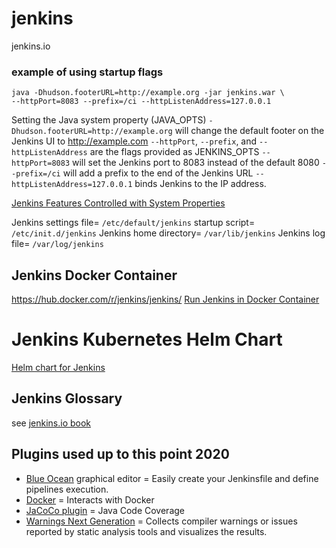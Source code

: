 # jenkins
jenkins.io

### example of using startup flags
```
java -Dhudson.footerURL=http://example.org -jar jenkins.war \
--httpPort=8083 --prefix=/ci --httpListenAddress=127.0.0.1
```

Setting the Java system property (JAVA_OPTS) `-Dhudson.footerURL=http://example.org` will change the default footer on the Jenkins UI to http://example.com
`--httpPort`, `--prefix`, and `--httpListenAddress` are the flags provided as JENKINS_OPTS
`--httpPort=8083` will set the Jenkins port to 8083 instead of the default 8080
`--prefix=/ci` will add a prefix to the end of the Jenkins URL
`--httpListenAddress=127.0.0.1` binds Jenkins to the IP address.

[Jenkins Features Controlled with System Properties](https://jenkins.io/doc/book/managing/system-properties/)

 Jenkins settings file= `/etc/default/jenkins`
 startup script= `/etc/init.d/jenkins`
 Jenkins home directory= `/var/lib/jenkins`
 Jenkins log file= `/var/log/jenkins`

## Jenkins Docker Container
https://hub.docker.com/r/jenkins/jenkins/
[Run Jenkins in Docker Container](https://www.jenkins.io/doc/book/installing/#downloading-and-running-jenkins-in-docker)

# Jenkins Kubernetes Helm Chart
[Helm chart for Jenkins](https://github.com/helm/charts/tree/master/stable/jenkins)

## Jenkins Glossary
see [jenkins.io book](https://www.jenkins.io/doc/book/glossary/)

## Plugins used up to this point 2020
- [Blue Ocean](https://plugins.jenkins.io/blueocean/) graphical editor = Easily create your Jenkinsfile and define pipelines execution.
- [Docker](https://plugins.jenkins.io/docker-plugin/) = Interacts with Docker
- [JaCoCo plugin](https://plugins.jenkins.io/jacoco/) = Java Code Coverage
- [Warnings Next Generation](https://plugins.jenkins.io/warnings-ng/) = Collects compiler warnings or issues reported by static analysis tools and visualizes the results.